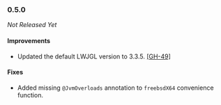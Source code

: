 ### 0.5.0

_Not Released Yet_

#### Improvements

- Updated the default LWJGL version to 3.3.5. [[GH-49]](https://github.com/Osmerion/gradle-lwjgl3/issues/49)

#### Fixes

- Added missing `@JvmOverloads` annotation to `freebsdX64` convenience function.